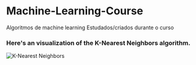 # Machine-Learning-Course
Algoritmos de machine learning Estudados/criados durante o curso  
### Here's an visualization of the K-Nearest Neighbors algorithm.

![K-Nearest Neighbors](https://ibm.box.com/shared/static/mgkn92xck0z05v7yjq8pqziukxvc2461.png)
